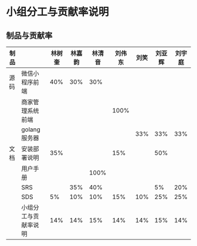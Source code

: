 # 小组分工与贡献率说明
## 制品与贡献率

| 制品 |                          | 林树奎 | 林嘉韵 | 林清音 | 刘伟东 | 刘笑 | 刘亚辉 | 刘宇庭 |
| ---- | ------------------------ | ------ | ------ | ------ | ------ | ---- | ------ | ------ |
| 源码 | 微信小程序前端           |   40%  |  30%   |  30%   |        |      |        |        |
|      | 商家管理系统前端         |        |        |        |  100%  |      |        |        |
|      | golang服务器             |        |        |        |        |  33% |    33% | 33%   |
| 文档 | 安装部署说明             |  35%  |        |        |  15%  |      |   50%  |        |
|      | 用户手册                 |        |        |   100%    |        |      |        |        |
|      | SRS                      |        |  35%  |   40%   |        |    | 5%  |   20%  |
|      | SDS                      |  5%   |  10%  |  10%      |   15%  | 10% | 25%    |  25%  |
|      | 小组分工与贡献率说明     |   14%   |   14%   |    15%    |   14%   |  14%  |    15% |  14% |